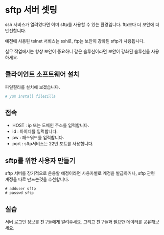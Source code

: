 # sftp 서버 셋팅

ssh 서비스가 열려있다면 이미 sftp를 사용할 수 있는 환경입니다.
ftp보다 더 보안에 더 안전합니다.

예전에 사용된 telnet 서비스는 ssh로,
ftp는 보안이 강화된 sftp가 사용됩니다.

실무 작업에서는 항상 보안이 중요하니 같은 솔루션이라면 보안이 강화된 솔루션을 사용하세요.

## 클라이언트 소프트웨어 설치
파일질라를 설치해 보겠습니다.

```bash
# yum install filezilla
```

## 접속
- HOST : ip 또는 도메인 주소를 입력합니다.
- id : 아이디를 입력합니다.
- pw : 패스워드를 입력합니다.
- port : sftp서비스는 22번 포트를 사용합니다.

## sftp를 위한 사용자 만들기
sftp 서버를 장기적으로 운용할 예정이라면
사용자별로 계정을 발급하거나, sftp 관련 계정을 따로 만드는것을 추천합니다.

```
# adduser sftp
# passwd sftp
```

## 실습
서버 로그인 정보를 친구들에게 알려주세요. 그리고 친구들과 필요한 데이터를 공유해보세요.
